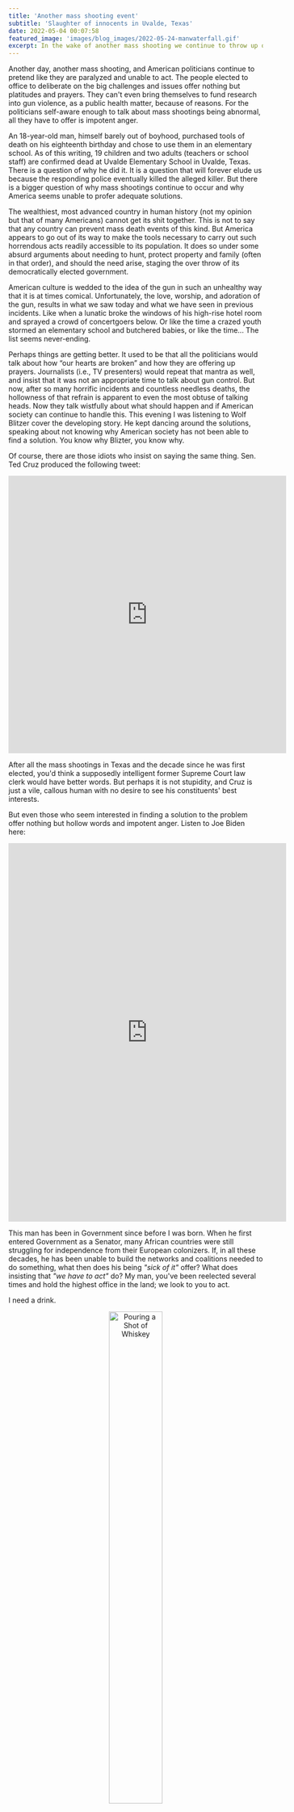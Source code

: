 ```yaml
---
title: 'Another mass shooting event'
subtitle: 'Slaughter of innocents in Uvalde, Texas'
date: 2022-05-04 00:07:58
featured_image: 'images/blog_images/2022-05-24-manwaterfall.gif'
excerpt: In the wake of another mass shooting we continue to throw up our hands.
---
```


Another day, another mass shooting, and American politicians continue to pretend like they are paralyzed and unable to act. The people elected to office to deliberate on the big challenges and issues offer nothing but platitudes and prayers. They can't even bring themselves to fund research into gun violence, as a public health matter, because of reasons. For the politicians self-aware enough to talk about mass shootings being abnormal, all they have to offer is impotent anger.

An 18-year-old man, himself barely out of boyhood, purchased tools of death on his eighteenth birthday and chose to use them in an elementary school. As of this writing, 19 children and two adults (teachers or school staff) are confirmed dead at Uvalde Elementary School in Uvalde, Texas. There is a question of why he did it. It is a question that will forever elude us because the responding police eventually killed the alleged killer. But there is a bigger question of why mass shootings continue to occur and why America seems unable to profer adequate solutions.

The wealthiest, most advanced country in human history (not my opinion but that of many Americans) cannot get its shit together. This is not to say that any country can prevent mass death events of this kind. But America appears to go out of its way to make the tools necessary to carry out such horrendous acts readily accessible to its population. It does so under some absurd arguments about needing to hunt, protect property and family (often in that order), and should the need arise, staging the over throw of its democratically elected government. 

American culture is wedded to the idea of the gun in such an unhealthy way that it is at times comical. Unfortunately, the love, worship, and adoration of the gun, results in what we saw today and what we have seen in previous incidents. Like when a lunatic broke the windows of his high-rise hotel room and sprayed a crowd of concertgoers below. Or like the time a crazed youth stormed an elementary school and butchered babies, or like the time... The list seems never-ending. 

Perhaps things are getting better. It used to be that all the politicians would talk about how “our hearts are broken” and how they are offering up prayers. Journalists (i.e., TV presenters) would repeat that mantra as well, and insist that it was not an appropriate time to talk about gun control. But now, after so many horrific incidents and countless needless deaths, the hollowness of that refrain is apparent to even the most obtuse of talking heads. Now they talk wistfully about what should happen and if American society can continue to handle this. This evening I was listening to Wolf Blitzer cover the developing story. He kept dancing around the solutions, speaking about not knowing why American society has not been able to find a solution. You know why Blizter, you know why. 

Of course, there are those idiots who insist on saying the same thing. Sen. Ted Cruz produced the following tweet:

<iframe border=0 frameborder=0 height=550 width=550
 src="https://twitframe.com/show?url=https://twitter.com/tedcruz/status/1529190433091461123?s=20&t=gZHVj5MZgLZ7uM-I9YHnPQ"></iframe>
 
After all the mass shootings in Texas and the decade since he was first elected, you'd think a supposedly intelligent former Supreme Court law clerk would have better words. But perhaps it is not stupidity, and Cruz is just a vile, callous human with no desire to see his constituents' best interests.

But even those who seem interested in finding a solution to the problem offer nothing but hollow words and impotent anger. Listen to Joe Biden here:

<iframe border=0 frameborder=0 height=750 width=550
 src="https://twitframe.com/show?url=https://twitter.com/CNN/status/1529272346917359621?s=20&t=VnCU8VJJW-BlbP-75NAudQ"></iframe>

This man has been in Government since before I was born. When he first entered Government as a Senator, many African countries were still struggling for independence from their European colonizers. If, in all these decades, he has been unable to build the networks and coalitions needed to do something, what then does his being *"sick of it"* offer? What does insisting that *"we have to act"* do? My man, you've been reelected several times and hold the highest office in the land; we look to you to act.

I need a drink.
<figure>
  <p align="center">
    <img src="{{site.url}}/images/blog_images/2022-05-24-needdrink.gif" alt="Pouring a Shot of Whiskey" width="50%"/>
  <figcaption>Source: [Relax With 40 Perfectly Looped Ambient Gifs](https://imgur.com/gallery/9cR4L) (Imgur user - PrinceHoneyBooBoo).</figcaption>
  </p>
</figure>


